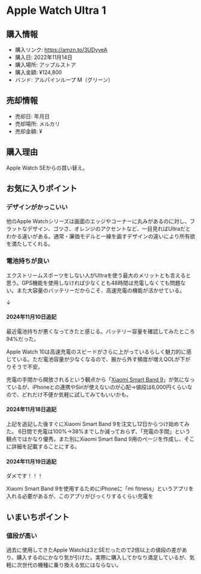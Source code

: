 # Apple Watch Ultra 1
## 購入情報
- 購入リンク: <https://amzn.to/3UDyyeA>
- 購入日: 2022年11月14日
- 購入場所: アップルストア
- 購入金額: ¥124,800
- バンド: アルパインループ M（グリーン）
## 売却情報
- 売却日: 年月日
- 売却場所: メルカリ
- 売却金額: ¥
## 購入理由
Apple Watch SEからの買い替え。

## お気に入りポイント
### デザインがかっこいい
他のApple Watchシリーズは画面のエッジやコーナーに丸みがあるのに対し、フラットなデザイン、ゴツさ、オレンジのアクセントなど、一目見ればUltraだとわかる違いがある。通常・廉価モデルと一線を画すデザインの違いにより所有欲を満たしてくれる。
### 電池持ちが良い
エクストリームスポーツをしない人がUltraを使う最大のメリットとも言えると思う。GPS機能を使用しなければ少なくとも48時間は充電しなくても問題ない。また大容量のバッテリーだからこそ、高速充電の機能が活かせている。

↓
#### 2024年11月10日追記
最近電池持ちが悪くなってきたと感じる。バッテリー容量を確認してみたところ94%だった。

Apple Watch 10は高速充電のスピードがさらに上がっているらしく魅力的に感じている。ただ電池容量が少なくなるので、腕から外す頻度が増えQOLが下がりそうで不安。

充電の手間から開放されるという観点から「[Xiaomi Smart Band 9](https://www.mi.com/jp/product/xiaomi-smart-band-9/)」が気になっているが、iPhoneとの連携やSiriが使えないのが心配→値段は6,000円くらいなので、どれだけ不便か気軽に試してみてもいいかも。
#### 2024年11月18日追記
上記を追記した後すぐにXiaomi Smart Band 9を注文し12日からつけ始めてみた。
6日間で充電は100%→38%までしか減っておらず、「充電の手間」という観点ではかなり優秀。また別にXiaomi Smart Band 9用のページを作成し、そこに詳細を記載することにする。
#### 2024年11月19日追記
ダメです！！！

Xiaomi Smart Band 9を使用するためにiPhoneに「mi fitness」というアプリを入れる必要があるが、このアプリがびっくりするくらい充電を
## いまいちポイント
### 値段が高い
過去に使用してきたApple Watchは3とSEだったので2倍以上の値段の差があり、購入するのにかなり気が引けた。実際に購入してかなり満足しているが、気軽に次世代の機種に乗り換える気にはならない。
